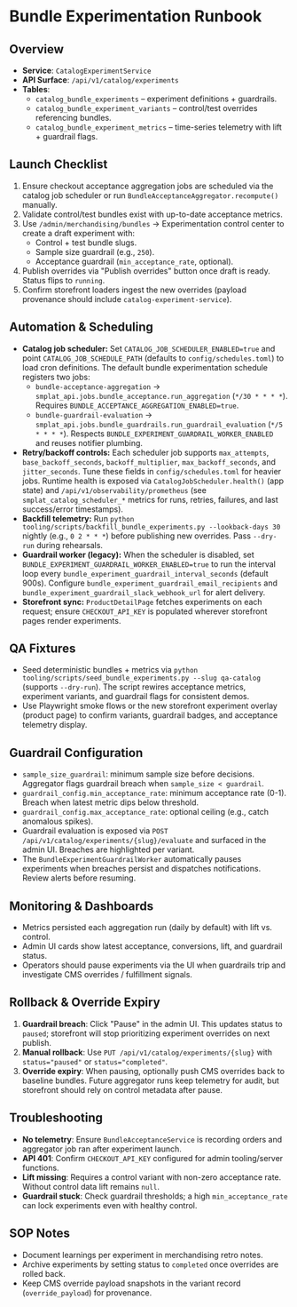 # Bundle Experimentation Runbook

## Overview
- **Service**: `CatalogExperimentService`
- **API Surface**: `/api/v1/catalog/experiments`
- **Tables**:
  - `catalog_bundle_experiments` – experiment definitions + guardrails.
  - `catalog_bundle_experiment_variants` – control/test overrides referencing bundles.
  - `catalog_bundle_experiment_metrics` – time-series telemetry with lift + guardrail flags.

## Launch Checklist
1. Ensure checkout acceptance aggregation jobs are scheduled via the catalog job scheduler or run `BundleAcceptanceAggregator.recompute()` manually.
2. Validate control/test bundles exist with up-to-date acceptance metrics.
3. Use `/admin/merchandising/bundles` → Experimentation control center to create a draft experiment with:
   - Control + test bundle slugs.
   - Sample size guardrail (e.g., `250`).
   - Acceptance guardrail (`min_acceptance_rate`, optional).
4. Publish overrides via "Publish overrides" button once draft is ready. Status flips to `running`.
5. Confirm storefront loaders ingest the new overrides (payload provenance should include `catalog-experiment-service`).

## Automation & Scheduling
- **Catalog job scheduler:** Set `CATALOG_JOB_SCHEDULER_ENABLED=true` and point `CATALOG_JOB_SCHEDULE_PATH` (defaults to `config/schedules.toml`) to load cron definitions. The default bundle experimentation schedule registers two jobs:
  - `bundle-acceptance-aggregation` → `smplat_api.jobs.bundle_acceptance.run_aggregation` (`*/30 * * * *`). Requires `BUNDLE_ACCEPTANCE_AGGREGATION_ENABLED=true`.
  - `bundle-guardrail-evaluation` → `smplat_api.jobs.bundle_guardrails.run_guardrail_evaluation` (`*/5 * * * *`). Respects `BUNDLE_EXPERIMENT_GUARDRAIL_WORKER_ENABLED` and reuses notifier plumbing.
- **Retry/backoff controls:** Each scheduler job supports `max_attempts`, `base_backoff_seconds`, `backoff_multiplier`, `max_backoff_seconds`, and `jitter_seconds`. Tune these fields in `config/schedules.toml` for heavier jobs. Runtime health is exposed via `CatalogJobScheduler.health()` (app state) and `/api/v1/observability/prometheus` (see `smplat_catalog_scheduler_*` metrics for runs, retries, failures, and last success/error timestamps).
- **Backfill telemetry:** Run `python tooling/scripts/backfill_bundle_experiments.py --lookback-days 30` nightly (e.g., `0 2 * * *`) before publishing new overrides. Pass `--dry-run` during rehearsals.
- **Guardrail worker (legacy):** When the scheduler is disabled, set `BUNDLE_EXPERIMENT_GUARDRAIL_WORKER_ENABLED=true` to run the interval loop every `bundle_experiment_guardrail_interval_seconds` (default 900s). Configure `bundle_experiment_guardrail_email_recipients` and `bundle_experiment_guardrail_slack_webhook_url` for alert delivery.
- **Storefront sync:** `ProductDetailPage` fetches experiments on each request; ensure `CHECKOUT_API_KEY` is populated wherever storefront pages render experiments.

## QA Fixtures
- Seed deterministic bundles + metrics via `python tooling/scripts/seed_bundle_experiments.py --slug qa-catalog` (supports `--dry-run`). The script rewires acceptance metrics, experiment variants, and guardrail flags for consistent demos.
- Use Playwright smoke flows or the new storefront experiment overlay (product page) to confirm variants, guardrail badges, and acceptance telemetry display.

## Guardrail Configuration
- `sample_size_guardrail`: minimum sample size before decisions. Aggregator flags guardrail breach when `sample_size < guardrail`.
- `guardrail_config.min_acceptance_rate`: minimum acceptance rate (0-1). Breach when latest metric dips below threshold.
- `guardrail_config.max_acceptance_rate`: optional ceiling (e.g., catch anomalous spikes).
- Guardrail evaluation is exposed via `POST /api/v1/catalog/experiments/{slug}/evaluate` and surfaced in the admin UI. Breaches are highlighted per variant.
- The `BundleExperimentGuardrailWorker` automatically pauses experiments when breaches persist and dispatches notifications. Review alerts before resuming.

## Monitoring & Dashboards
- Metrics persisted each aggregation run (daily by default) with lift vs. control.
- Admin UI cards show latest acceptance, conversions, lift, and guardrail status.
- Operators should pause experiments via the UI when guardrails trip and investigate CMS overrides / fulfillment signals.

## Rollback & Override Expiry
1. **Guardrail breach**: Click "Pause" in the admin UI. This updates status to `paused`; storefront will stop prioritizing experiment overrides on next publish.
2. **Manual rollback**: Use `PUT /api/v1/catalog/experiments/{slug}` with `status="paused"` or `status="completed"`.
3. **Override expiry**: When pausing, optionally push CMS overrides back to baseline bundles. Future aggregator runs keep telemetry for audit, but storefront should rely on control metadata after pause.

## Troubleshooting
- **No telemetry**: Ensure `BundleAcceptanceService` is recording orders and aggregator job ran after experiment launch.
- **API 401**: Confirm `CHECKOUT_API_KEY` configured for admin tooling/server functions.
- **Lift missing**: Requires a control variant with non-zero acceptance rate. Without control data lift remains `null`.
- **Guardrail stuck**: Check guardrail thresholds; a high `min_acceptance_rate` can lock experiments even with healthy control.

## SOP Notes
- Document learnings per experiment in merchandising retro notes.
- Archive experiments by setting status to `completed` once overrides are rolled back.
- Keep CMS override payload snapshots in the variant record (`override_payload`) for provenance.
